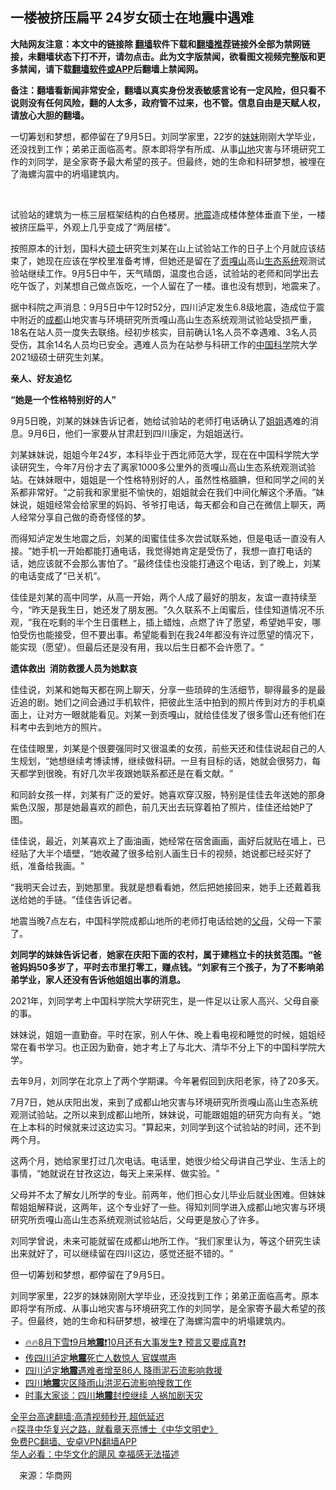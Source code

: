  <!-- 面包屑导航 --> <h2>一楼被挤压扁平 24岁女硕士在地震中遇难</h2> <p class="notice"><b>大陆网友注意：本文中的链接除 <a href="https://github.com/bannedbook/fanqiang" >翻墙</a>软件下载和<a href="https://github.com/killgcd/justmysocks/blob/master/README.md">翻墙推荐</a>链接外全部为禁网链接，未翻墙状态下打不开，请勿点击。此为文字版禁闻，欲看图文视频完整版和更多禁闻，请下载<a href="https://github.com/bannedbook/fanqiang">翻墙软件或APP</a>后翻墙上禁闻网。</p><p>备注：翻墙看新闻非常安全，翻墙以真实身份发表敏感言论有一定风险，但只看不说则没有任何风险，翻的人太多，政府管不过来，也不管。信息自由是天赋人权，请放心大胆的翻墙。</b></p>  <div class="entry"> <p id="summary">一切筹划和梦想，都停留在了9月5日。刘同学家里，22岁的<a href="https://www.bannedbook.org/bnews/tag/%E5%A6%B9%E5%A6%B9/" class="st_tag internal_tag" rel="tag" title="标签 妹妹 下的日志">妹妹</a>刚刚大学毕业，还没找到工作；弟弟正面临高考。原本即将学有所成、从事<a href="https://www.bannedbook.org/bnews/tag/%E5%B1%B1%E5%9C%B0/" class="st_tag internal_tag" rel="tag" title="标签 山地 下的日志">山地</a>灾害与环境研究工作的刘同学，是全家寄予最大希望的孩子。但最终，她的生命和科研梦想，被埋在了海螺沟震中的坍塌建筑内。</p> <p><strong>&nbsp;<strong id="conimg"></strong></strong></p> <p>试验站的建筑为一栋三层框架结构的白色楼房。<a href="https://www.bannedbook.org/bnews/tag/%e5%9c%b0%e9%9c%87/" class="st_tag internal_tag" rel="tag" title="标签 地震 下的日志">地震</a>造成楼体整体垂直下坐，一楼被挤压扁平，外观上几乎变成了‌‌“两层楼‌‌”。</p> <p>按照原本的计划，国科大<a href="https://www.bannedbook.org/bnews/tag/%E7%A1%95%E5%A3%AB/" class="st_tag internal_tag" rel="tag" title="标签 硕士 下的日志">硕士</a>研究生刘某在山上试验站工作的日子上个月就应该结束了，她现在应该在学校里准备考博，但她还是留在了<a href="https://www.bannedbook.org/bnews/tag/%E8%B4%A1%E5%98%8E%E5%B1%B1/" class="st_tag internal_tag" rel="tag" title="标签 贡嘎山 下的日志">贡嘎山</a>高山<a href="https://www.bannedbook.org/bnews/tag/%e7%94%9f%e6%80%81%e7%b3%bb%e7%bb%9f/" class="st_tag internal_tag" rel="tag" title="标签 生态系统 下的日志">生态系统</a>观测试验站继续工作。9月5日中午，天气晴朗，温度也合适，试验站的老师和同学出去吃午饭了，刘某想自己做点饭吃，一个人留在了一楼。谁也没有想到，地震来了。</p> <p>据中科院之声消息：9月5日中午12时52分，四川泸定发生6.8级地震，造成位于震中附近的<a href="https://www.bannedbook.org/bnews/tag/%e6%88%90%e9%83%bd/" class="st_tag internal_tag" rel="tag" title="标签 成都 下的日志">成都</a>山地灾害与环境研究所贡嘎山高山生态系统观测试验站受损严重，18名在站人员一度失去联络。经初步核实，目前确认1名人员不幸遇难、3名人员受伤，其余14名人员均已安全。遇难人员为在站参与科研工作的<span class='wp_keywordlink_affiliate'><a href="https://www.bannedbook.org/" title="中国" target="_blank">中国</a></span><span class='wp_keywordlink'><a href="https://www.bannedbook.org/forum11/topic309.html" title="禁片：“科学”的棍子" target="_blank">科学</a></span>院大学2021级硕士研究生刘某。</p> <p><strong>亲人、好友追忆</strong></p> <p><strong>‌‌</strong><strong>“她是一个性格特别好的人</strong><strong>‌‌</strong><strong>”</strong></p>  <p>9月5日晚，刘某的妹妹告诉记者，她给试验站的老师打电话确认了<a href="https://www.bannedbook.org/bnews/tag/%E5%A7%90%E5%A7%90/" class="st_tag internal_tag" rel="tag" title="标签 姐姐 下的日志">姐姐</a>遇难的消息。9月6日，他们一家要从甘肃赶到四川康定，为姐姐送行。</p> <p>刘某妹妹说，姐姐今年24岁，本科毕业于西北师范大学，现在在中国科学院大学读研究生，今年7月份才去了离家1000多公里外的贡嘎山高山生态系统观测试验站。在妹妹眼中，姐姐是一个性格特别好的人，虽然性格腼腆，但和同学之间的关系都非常好。‌‌“之前我和家里挺不愉快的，姐姐就会在我们中间化解这个矛盾。‌‌”妹妹说，姐姐经常会给家里的妈妈、爷爷打电话，每天都会和自己在微信上聊天，两人经常分享自己做的奇奇怪怪的梦。</p> <p>而得知泸定发生地震之后，刘某的闺蜜佳佳多次尝试联系她，但是电话一直没有人接。‌‌“她手机一开始都能打通电话，我觉得她肯定是受伤了，我想一直打电话的话，她应该就不会那么害怕了。‌‌”最终佳佳也没能打通这个电话，到了晚上，刘某的电话变成了‌‌“已关机‌‌”。</p> <p>佳佳是刘某的高中同学，从高一开始，两个人成了最好的朋友，友谊一直持续至今，‌‌“昨天是我生日，她还发了朋友圈。‌‌”久久联系不上闺蜜后，佳佳知道情况不乐观，‌‌“我在吃剩的半个生日蛋糕上，插上蜡烛，点燃了许了愿望，希望她平安，哪怕受伤也能接受，但不要出事。希望能看到在我24年都没有许过愿望的情况下，能实现（愿望）。但最后还是没有用，我以后生日都不会许愿了。‌‌”</p> <p><strong>遗体救出&nbsp; 消防救援人员为她默哀</strong></p> <p>佳佳说，刘某和她每天都在网上聊天，分享一些琐碎的生活细节，聊得最多的是最近追的剧。她们之间会通过手机软件，把彼此生活中拍到的照片传到对方的手机桌面上，让对方一眼就能看见。刘某一到贡嘎山，就给佳佳发了很多雪山还有他们在科考中去到地方的照片。</p> <p>在佳佳眼里，刘某是个很要强同时又很温柔的女孩，前些天还和佳佳说起自己的人生规划，‌‌“她想继续考博读博，继续做科研。一旦有目标的话，她就会很努力，每天都学到很晚，有好几次半夜跟她联系都还是在看文献。‌‌”</p>  <p>和同龄女孩一样，刘某有广泛的爱好。她喜欢穿汉服，特别是佳佳去年送她的那身紫色汉服，那是她最喜欢的颜色，前几天出去玩穿着拍了照片，佳佳还给她P了图。</p> <p>佳佳说，最近，刘某喜欢上了画油画，她经常在宿舍画画，画好后就贴在墙上，已经贴了大半个墙壁，‌‌“她收藏了很多给别人画生日卡的视频，她说都已经买好了纸，准备给我画。‌‌”</p> <p>‌‌“我明天会过去，到她那里。我就是想看看她，然后把她接回来，她手上还戴着我送给她的手链。‌‌”佳佳告诉记者。</p> <p>地震当晚7点左右，中国科学院成都山地所的老师打电话给她的<a href="https://www.bannedbook.org/bnews/tag/%e7%88%b6%e6%af%8d/" class="st_tag internal_tag" rel="tag" title="标签 父母 下的日志">父母</a>，父母一下蒙了。</p> <p><strong>刘同学的妹妹告诉记者</strong>，<strong>她家在庆阳下面的农村，属于建档立卡的扶贫范围。</strong><strong>‌‌“</strong><strong>爸爸妈妈</strong><strong>50</strong><strong>多岁了，平时去市里打零工，赚点钱。</strong><strong>‌‌”</strong><strong>刘家有三个孩子，为了不影响弟弟学业，家人还没有告诉他姐姐出事的消息。</strong></p> <p>2021年，刘同学考上中国科学院大学研究生，是一件足以让家人高兴、父母自豪的事。</p> <p>妹妹说，姐姐一直勤奋。平时在家，别人午休、晚上看电视和睡觉的时候，姐姐经常在看书学习。也正因为勤奋，她才考上了与北大、清华不分上下的中国科学院大学。</p>  <p>去年9月，刘同学在北京上了两个学期课。今年暑假回到庆阳老家，待了20多天。</p> <p>7月7日，她从庆阳出发，来到了成都山地灾害与环境研究所贡嘎山高山生态系统观测试验站。之所以来到成都山地所，妹妹说，可能跟姐姐的研究方向有关。‌‌“她在上本科的时候就来过这边实习。‌‌”算起来，刘同学到这个试验站的时间，还不到两个月。</p> <p>这两个月，她给家里打过几次电话。电话里，她很少给父母讲自己学业、生活上的事情，‌‌“她就说在甘孜这边，每天上来采样、做实验。‌‌”</p> <p>父母并不太了解女儿所学的专业。前两年，他们担心女儿毕业后就业困难。但妹妹帮姐姐解释说，这两年，这个专业好了一些。得知刘同学进入成都山地灾害与环境研究所贡嘎山高山生态系统观测试验站后，父母更是放心了许多。</p> <p>刘同学曾说，未来可能就留在成都山地所工作。‌‌“我们家里认为，等这个研究生读出来就好了，可以继续留在四川这边，感觉还挺不错的。‌‌”</p> <p>但一切筹划和梦想，都停留在了9月5日。</p> <p>刘同学家里，22岁的妹妹刚刚大学毕业，还没找到工作；弟弟正面临高考。原本即将学有所成、从事山地灾害与环境研究工作的刘同学，是全家寄予最大希望的孩子。但最终，她的生命和科研梦想，被埋在了海螺沟震中的坍塌建筑内。</p>  <div id="taboola-mid-1"></div>  <ul class='op-related-articles' title='相关阅读'> <li><a href='https://www.bannedbook.org/bnews/bannedvideo/20220909/1782357.html' target='_blank'>🔥🔥8月下雪❗9月<b>地震</b>❗10月还有大事发生❓ 预言又要成真❓❗</a></li> <li><a href='https://www.bannedbook.org/bnews/comments/20220909/1782229.html' target='_blank'>传四川泸定<b>地震</b>死亡人数惊人 官媒噤声</a></li> <li><a href='https://www.bannedbook.org/bnews/headline/20220909/1782222.html' target='_blank'>四川泸定<b>地震</b>遇难者增至86人 降雨泥石流影响救援</a></li> <li><a href='https://www.bannedbook.org/bnews/headline/20220908/1782211.html' target='_blank'>四川<b>地震</b>灾区降雨山洪泥石流影响搜救工作</a></li> <li><a href='https://www.bannedbook.org/bnews/comments/20220908/1782187.html' target='_blank'>时事大家谈：四川<b>地震</b>封控继续 人祸加剧天灾</a></li> </ul> <p class="texttj"> <a href="https://github.com/bannedbook/fanqiang/wiki/V2ray%E6%9C%BA%E5%9C%BA" target="_blank">全平台高速翻墙:高清视频秒开,超低延迟</a><br/> 🔥<a href="https://www.bannedbook.org/bnews/comments/20220808/1768773.html" target="_blank">探寻中华复兴之路，就看章天亮博士《中华文明史》</a><br/> <a href="https://github.com/bannedbook/fanqiang/wiki/%E7%A6%81%E9%97%BB%E7%BD%91%E5%AE%89%E5%8D%93%E7%BF%BB%E5%A2%99%E6%96%B0%E9%97%BBAPP" target="_blank">免费PC翻墙、安卓VPN翻墙APP</a><br/> <a href="https://www.bannedbook.org/bnews/comments/20220220/1694796.html" target="_blank">华人必看：中华文化的飓风 幸福感无法描述</a> </p><p class="src-info">　来源：华商网 </p><a name='sharetosocial'></a>  <div style="margin-bottom:5px;padding-bottom:5px;clear:both"> <div id="archive-pix-1" class="banner-ads"> <!-- AuctionX Display platform tag START --> <div id="27602x728x90x621x_ADSLOT1" clicktrack="%%CLICK_URL_ESC%%"></div>  <!-- AuctionX Display platform tag END --> </div> <div id="archive-pix-2" class="banner-ads"> <!-- AuctionX Display platform tag START --> <div id="27556x300x250x621x_ADSLOT1" clicktrack="%%CLICK_URL_ESC%%" style="margin:0 auto;text-align:center"></div>  <!-- AuctionX Display platform tag END --> </div> </div>  <div id="archive-pix-1" class="banner-ads"> <!-- AuctionX Display platform tag START --> <div id="27603x728x90x621x_ADSLOT1" clicktrack="%%CLICK_URL_ESC%%"></div>  <!-- AuctionX Display platform tag END --> </div> </div><!--END ENTRY--> 
